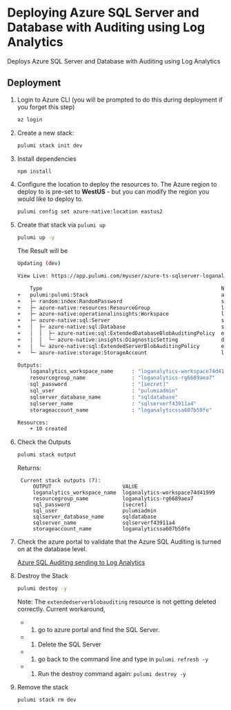 # Deploying Azure SQL Server and Database with Auditing using Log Analytics

Deploys Azure SQL Server and Database with Auditing using Log Analytics


## Deployment

1. Login to Azure CLI (you will be prompted to do this during deployment if you forget this step)

    ```bash
    az login
    ```

1. Create a new stack:

    ```bash
    pulumi stack init dev
    ```
1. Install dependencies
    ```bash
    npm install
    ```
1. Configure the location to deploy the resources to.  The Azure region to deploy to is pre-set to **WestUS** - but you can modify the region you would like to deploy to.

    ```bash
    pulumi config set azure-native:location eastus2
    ```
1. Create that stack via `pulumi up`
    ```bash
    pulumi up -y
    ```

    The Result will be

    ```bash
    Updating (dev)

    View Live: https://app.pulumi.com/myuser/azure-ts-sqlserver-loganalytics/dev/updates/150

        Type                                                          Name                                 Status      
    +   pulumi:pulumi:Stack                                           azure-ts-sqlserver-loganalytics-dev  created     
    +   ├─ random:index:RandomPassword                                sqlseverpassword                     created     
    +   ├─ azure-native:resources:ResourceGroup                       loganalytics-rg                      created     
    +   ├─ azure-native:operationalinsights:Workspace                 loganalytics-workspace               created     
    +   ├─ azure-native:sql:Server                                    sqlserver                            created     
    +   │  ├─ azure-native:sql:Database                               sqldatabase                          created     
    +   │  │  ├─ azure-native:sql:ExtendedDatabaseBlobAuditingPolicy  extendeddatabaseblobauditingpolicy   created     
    +   │  │  └─ azure-native:insights:DiagnosticSetting              diagnosticsetting                    created     
    +   │  └─ azure-native:sql:ExtendedServerBlobAuditingPolicy       extendedserverblobauditingpolicy     created     
    +   └─ azure-native:storage:StorageAccount                        loganalyticssa                       created     
    
    Outputs:
        loganalytics_workspace_name      : "loganalytics-workspace74d41999"
        resourcegroup_name               : "loganalytics-rg6689aea7"
        sql_password                     : "[secret]"
        sql_user                         : "pulumiadmin"
        sqlserver_database_name          : "sqldatabase"
        sqlserver_name                   : "sqlserverf43911a4"
        storageaccount_name              : "loganalyticssa607b50fe"

    Resources:
        + 10 created
    ```
1. Check the Outputs
   ```bash
   pulumi stack output
   ```
   Returns:
   ```
    Current stack outputs (7):
        OUTPUT                       VALUE
        loganalytics_workspace_name  loganalytics-workspace74d41999
        resourcegroup_name           loganalytics-rg6689aea7
        sql_password                 [secret]
        sql_user                     pulumiadmin
        sqlserver_database_name      sqldatabase
        sqlserver_name               sqlserverf43911a4
        storageaccount_name          loganalyticssa607b50fe
   ```

1. Check the azure portal to validate that the Azure SQL Auditing is turned on at the database level.
   
   [Azure SQL Auditing sending to Log Analytics](https://share.getcloudapp.com/Kou4gEzl)

1. Destroy the Stack
   ```bash
   pulumi destoy -y
   ```

   Note:  The `extendedserverblobauditing` resource is not getting deleted correctly.
   Current workaround,
   - 1. go to azure portal and find the SQL Server.
   - 1. Delete the SQL Server
   - 1. go back to the command line and type in `pulumi refresh -y`
   - 1. Run the destroy command again:  `pulumi destroy -y`

1. Remove the stack
   ```bash
   pulumi stack rm dev
   ```